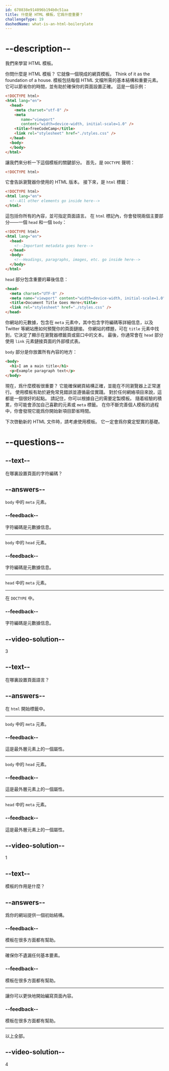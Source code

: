 ```yaml
---
id: 670838e914096b194b0c51aa
title: 什麼是 HTML 模板，它爲什麼重要？
challengeType: 19
dashedName: what-is-an-html-boilerplate
---
```


# --description--

我們來學習 HTML 模板。

你問什麼是 HTML 模板？ 它就像一個現成的網頁模板。 Think of it as the foundation of a house. 模板包括每個 HTML 文檔所需的基本結構和重要元素。 它可以節省你的時間，並有助於確保你的頁面設置正確。 這是一個示例：

```html
<!DOCTYPE html>
<html lang="en">
  <head>
    <meta charset="utf-8" />
    <meta
       name="viewport"
       content="width=device-width, initial-scale=1.0" />
    <title>freeCodeCamp</title>
    <link rel="stylesheet" href="./styles.css" />
  </head>
  <body>
  </body>
</html>
```

讓我們來分析一下這個模板的關鍵部分。 首先，是 `DOCTYPE` 聲明：

```html
<!DOCTYPE html>
```

它會告訴瀏覽器你使用的 HTML 版本。 接下來，是 `html` 標籤：

```html
<!DOCTYPE html>
<html lang="en">
  <!--All other elements go inside here-->
</html>
```

這包括你所有的內容，並可指定頁面語言。 在 `html` 標記內，你會發現兩個主要部分——一個 `head` 和一個 `body`：

```html
<!DOCTYPE html>
<html lang="en">
  <head>
    <!--Important metadata goes here-->
  </head>
  <body>
    <!--Headings, paragraphs, images, etc. go inside here-->
  </body>
</html>
```

`head` 部分包含重要的幕後信息：

```html
<head>
  <meta charset="UTF-8" />
  <meta name="viewport" content="width=device-width, initial-scale=1.0" />
  <title>Document Title Goes Here</title>
  <link rel="stylesheet" href="./styles.css" />
</head>
```

你網站的元數據，包含在 `meta` 元素中，其中包含字符編碼等詳細信息，以及 Twitter 等網站應如何預覽你的頁面鏈接。 你網站的標題，可在 `title` 元素中找到，它決定了顯示在瀏覽器標籤頁或窗口中的文本。 最後，你通常會在 `head` 部分使用 `link` 元素鏈接頁面的外部樣式表。

`body` 部分是你放置所有內容的地方：

```html
<body>
  <h1>I am a main title</h1>
  <p>Example paragraph text</p>
</body>
```

現在，爲什麼模板很重要？ 它能確保網頁結構正確，並能在不同瀏覽器上正常運行。 使用模板有助於避免常見錯誤並遵循最佳實踐。 對於任何網絡項目來說，這都是一個很好的起點。 請記住，你可以根據自己的需要定製模板。 隨着經驗的積累，你可能會添加自己喜歡的元素或 `meta` 標籤。 在你不斷完善個人模板的過程中，你會發現它能爲你開始新項目節省時間。

下次啓動新的 HTML 文件時，請考慮使用模板。 它一定會爲你奠定堅實的基礎。

# --questions--

## --text--

在哪裏設置頁面的字符編碼？

## --answers--

`body` 中的 `meta` 元素。

### --feedback--

字符編碼是元數據信息。

---

`body` 中的 `head` 元素。

### --feedback--

字符編碼是元數據信息。

---

`head` 中的 `meta` 元素。

---

在 `DOCTYPE` 中。

### --feedback--

字符編碼是元數據信息。

## --video-solution--

3

## --text--

在哪裏設置頁面語言？

## --answers--

在 `html` 開始標籤中。

---

`body` 中的 `meta` 元素。

### --feedback--

這是最外層元素上的一個屬性。

---

`body` 中的 `head` 元素。

### --feedback--

這是最外層元素上的一個屬性。

---

`head` 中的 `meta` 元素。

### --feedback--

這是最外層元素上的一個屬性。

## --video-solution--

1

## --text--

模板的作用是什麼？

## --answers--

爲你的網站提供一個初始結構。

### --feedback--

模板在很多方面都有幫助。

---

確保你不遺漏任何基本要素。

### --feedback--

模板在很多方面都有幫助。

---

讓你可以更快地開始編寫頁面內容。

### --feedback--

模板在很多方面都有幫助。

---

以上全部。

## --video-solution--

4
